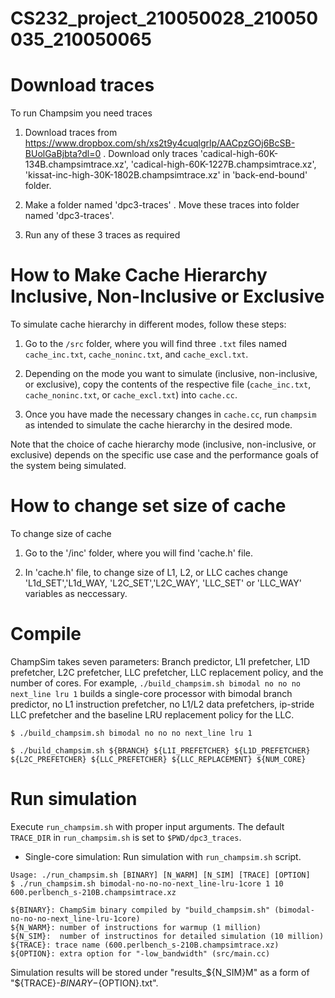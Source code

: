 # CS232_project_210050028_210050035_210050065

# Download traces

To run Champsim you need traces 

1. Download traces from https://www.dropbox.com/sh/xs2t9y4cuqlgrlp/AACpzGOj6BcSB-BUolGaBjbta?dl=0 . Download only traces 'cadical-high-60K-134B.champsimtrace.xz', 'cadical-high-60K-1227B.champsimtrace.xz', 'kissat-inc-high-30K-1802B.champsimtrace.xz' in 'back-end-bound' folder.

2. Make a folder named 'dpc3-traces' . Move these traces into folder named 'dpc3-traces'.

3. Run any of these 3 traces as required

# How to Make Cache Hierarchy Inclusive, Non-Inclusive or Exclusive

To simulate cache hierarchy in different modes, follow these steps:

1. Go to the `/src` folder, where you will find three `.txt` files named `cache_inc.txt`, `cache_noninc.txt`, and `cache_excl.txt`.

2. Depending on the mode you want to simulate (inclusive, non-inclusive, or exclusive), copy the contents of the respective file (`cache_inc.txt`, `cache_noninc.txt`, or `cache_excl.txt`) into `cache.cc`.

3. Once you have made the necessary changes in `cache.cc`, run `champsim` as intended to simulate the cache hierarchy in the desired mode. 

Note that the choice of cache hierarchy mode (inclusive, non-inclusive, or exclusive) depends on the specific use case and the performance goals of the system being simulated.


# How to change set size of cache 

To change size of cache 

1. Go to the '/inc' folder, where you will find 'cache.h' file.

2. In 'cache.h' file, to change size of L1, L2, or LLC caches change 'L1d_SET','L1d_WAY, 'L2C_SET','L2C_WAY', 'LLC_SET' or 'LLC_WAY' variables as neccessary.

# Compile

ChampSim takes seven parameters: Branch predictor, L1I prefetcher, L1D prefetcher, L2C prefetcher, LLC prefetcher, LLC replacement policy, and the number of cores. 
For example, `./build_champsim.sh bimodal no no no next_line lru 1` builds a single-core processor with bimodal branch predictor, no L1 instruction prefetcher, no L1/L2 data prefetchers, ip-stride LLC prefetcher and the baseline LRU replacement policy for the LLC.
```
$ ./build_champsim.sh bimodal no no no next_line lru 1

$ ./build_champsim.sh ${BRANCH} ${L1I_PREFETCHER} ${L1D_PREFETCHER} ${L2C_PREFETCHER} ${LLC_PREFETCHER} ${LLC_REPLACEMENT} ${NUM_CORE}
```

# Run simulation

Execute `run_champsim.sh` with proper input arguments. The default `TRACE_DIR` in `run_champsim.sh` is set to `$PWD/dpc3_traces`. <br>

* Single-core simulation: Run simulation with `run_champsim.sh` script.

```
Usage: ./run_champsim.sh [BINARY] [N_WARM] [N_SIM] [TRACE] [OPTION]
$ ./run_champsim.sh bimodal-no-no-no-next_line-lru-1core 1 10 600.perlbench_s-210B.champsimtrace.xz

${BINARY}: ChampSim binary compiled by "build_champsim.sh" (bimodal-no-no-no-next_line-lru-1core)
${N_WARM}: number of instructions for warmup (1 million)
${N_SIM}:  number of instructinos for detailed simulation (10 million)
${TRACE}: trace name (600.perlbench_s-210B.champsimtrace.xz)
${OPTION}: extra option for "-low_bandwidth" (src/main.cc)
```
Simulation results will be stored under "results_${N_SIM}M" as a form of "${TRACE}-${BINARY}-${OPTION}.txt".<br> 
